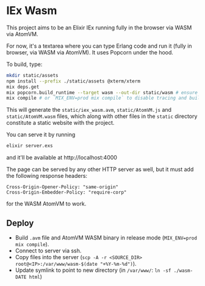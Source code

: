 # IEx Wasm

This project aims to be an Elixir IEx running fully in the browser via WASM via AtomVM.

For now, it's a textarea where you can type Erlang code and run it (fully in browser, via WASM via AtomVM).
It uses Popcorn under the hood.

To build, type:

```sh
mkdir static/assets
npm install --prefix ./static/assets @xterm/xterm
mix deps.get
mix popcorn.build_runtime --target wasm --out-dir static/wasm # ensure git can access your private SSH key if sourcing from private repository
mix compile # or `MIX_ENV=prod mix compile` to disable tracing and build in release
```

This will generate the `static/iex_wasm.avm`, `static/AtomVM.js` and `static/AtomVM.wasm` files,
which along with other files in the `static` directory constitute a static website with the project.

You can serve it by running

```sh
elixir server.exs
```

and it'll be available at http://localhost:4000

The page can be served by any other HTTP server as well, but it must add the following response headers:

```
Cross-Origin-Opener-Policy: "same-origin"
Cross-Origin-Embedder-Policy: "require-corp"
```

for the WASM AtomVM to work.

## Deploy

- Build `.avm` file and AtomVM WASM binary in release mode (`MIX_ENV=prod mix compile`).
- Connect to server via ssh.
- Copy files into the server (`scp -A -r <SOURCE_DIR> root@<IP>:/var/www/wasm-$(date "+%Y-%m-%d")`).
- Update symlink to point to new directory (in `/var/www/`: `ln -sf ./wasm-DATE html`)
